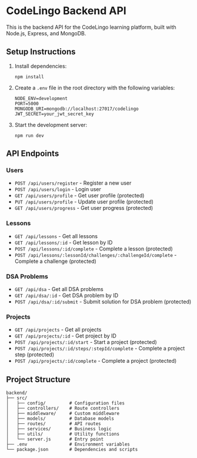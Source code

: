 # CodeLingo Backend API

This is the backend API for the CodeLingo learning platform, built with Node.js, Express, and MongoDB.

## Setup Instructions

1. Install dependencies:
   ```
   npm install
   ```

2. Create a `.env` file in the root directory with the following variables:
   ```
   NODE_ENV=development
   PORT=5000
   MONGODB_URI=mongodb://localhost:27017/codelingo
   JWT_SECRET=your_jwt_secret_key
   ```

3. Start the development server:
   ```
   npm run dev
   ```

## API Endpoints

### Users
- `POST /api/users/register` - Register a new user
- `POST /api/users/login` - Login user
- `GET /api/users/profile` - Get user profile (protected)
- `PUT /api/users/profile` - Update user profile (protected)
- `GET /api/users/progress` - Get user progress (protected)

### Lessons
- `GET /api/lessons` - Get all lessons
- `GET /api/lessons/:id` - Get lesson by ID
- `POST /api/lessons/:id/complete` - Complete a lesson (protected)
- `POST /api/lessons/:lessonId/challenges/:challengeId/complete` - Complete a challenge (protected)

### DSA Problems
- `GET /api/dsa` - Get all DSA problems
- `GET /api/dsa/:id` - Get DSA problem by ID
- `POST /api/dsa/:id/submit` - Submit solution for DSA problem (protected)

### Projects
- `GET /api/projects` - Get all projects
- `GET /api/projects/:id` - Get project by ID
- `POST /api/projects/:id/start` - Start a project (protected)
- `POST /api/projects/:id/steps/:stepId/complete` - Complete a project step (protected)
- `POST /api/projects/:id/complete` - Complete a project (protected)

## Project Structure

```
backend/
├── src/
│   ├── config/         # Configuration files
│   ├── controllers/    # Route controllers
│   ├── middleware/     # Custom middleware
│   ├── models/         # Database models
│   ├── routes/         # API routes
│   ├── services/       # Business logic
│   ├── utils/          # Utility functions
│   └── server.js       # Entry point
├── .env                # Environment variables
└── package.json        # Dependencies and scripts
```